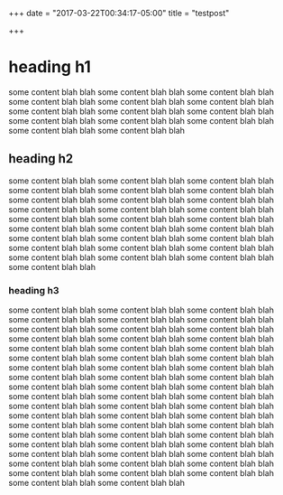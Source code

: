 +++
date = "2017-03-22T00:34:17-05:00"
title = "testpost"

+++

# heading h1

some content blah blah some content blah blah some content blah blah some content blah blah some content blah blah some content blah blah some content blah blah
some content blah blah some content blah blah some content blah blah some content blah blah some content blah blah some content blah blah some content blah blah

## heading h2

some content blah blah some content blah blah some content blah blah some content blah blah some content blah blah some content blah blah some content blah blah
some content blah blah some content blah blah some content blah blah some content blah blah some content blah blah some content blah blah some content blah blah
some content blah blah some content blah blah some content blah blah some content blah blah some content blah blah some content blah blah some content blah blah
some content blah blah some content blah blah some content blah blah some content blah blah some content blah blah some content blah blah some content blah blah

### heading h3

some content blah blah some content blah blah some content blah blah some content blah blah some content blah blah some content blah blah some content blah blah
some content blah blah some content blah blah some content blah blah some content blah blah some content blah blah some content blah blah some content blah blah
some content blah blah some content blah blah some content blah blah some content blah blah some content blah blah some content blah blah some content blah blah
some content blah blah some content blah blah some content blah blah some content blah blah some content blah blah some content blah blah some content blah blah
some content blah blah some content blah blah some content blah blah some content blah blah some content blah blah some content blah blah some content blah blah
some content blah blah some content blah blah some content blah blah some content blah blah some content blah blah some content blah blah some content blah blah
some content blah blah some content blah blah some content blah blah some content blah blah some content blah blah some content blah blah some content blah blah
some content blah blah some content blah blah some content blah blah some content blah blah some content blah blah some content blah blah some content blah blah

